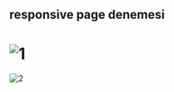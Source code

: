 ## responsive page denemesi

# ![1](https://user-images.githubusercontent.com/61598000/152201628-e7527d26-7fd4-4677-9f80-d4546f5acc56.png)
![2](https://user-images.githubusercontent.com/61598000/152201678-bab5390e-caaa-46d9-a191-32ed96d759ab.png)
